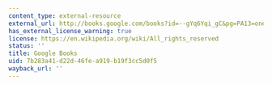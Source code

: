 ```yaml
---
content_type: external-resource
external_url: http://books.google.com/books?id=--gYq6Yqi_gC&pg=PA13=onepage
has_external_license_warning: true
license: https://en.wikipedia.org/wiki/All_rights_reserved
status: ''
title: Google Books
uid: 7b283a41-d22d-46fe-a919-b19f3cc5d0f5
wayback_url: ''
---
```

